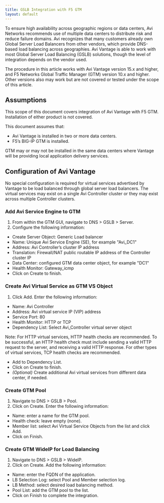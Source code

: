 ```yaml
---
title: GSLB Integration with F5 GTM
layout: default
---
```

To ensure high availability across geographic regions or data centers, Avi Networks recommends use of multiple data centers to distribute risk and reduce failure domains. Avi recognizes that many customers already own Global Server Load Balancers from other vendors, which provide DNS-based load balancing across geographies. Avi Vantage is able to work with most Global Server Load Balancing (GSLB) solutions, though the level of integration depends on the vendor used.

The procedure in this article works with Avi Vantage version 15.x and higher, and F5 Networks Global Traffic Manager (GTM) version 10.x and higher. Other versions also may work but are not covered or tested under the scope of this article.

## Assumptions

This scope of this document covers integration of Avi Vantage with F5 GTM. Installation of either product is not covered.

This document assumes that:

* Avi Vantage is installed in two or more data centers.
* F5’s BIG-IP GTM is installed.

GTM may or may not be installed in the same data centers where Vantage will be providing local application delivery services.

## Configuration of Avi Vantage

No special configuration is required for virtual services advertised by Vantage to be load balanced through global server load balancers. The virtual services may exist on a single Avi Controller cluster or they may exist across multiple Controller clusters.

### Add Avi Service Engine to GTM

1. From within the GTM GUI, navigate to DNS > GSLB > Server.
1. Configure the following information:

* Create Server Object: Generic Load balancer
* Name: Unique Avi Service Engine (SE), for example "Avi_DC1"
* Address: Avi Controller’s cluster IP address
* Translation: Firewall/NAT public routable IP address of the Controller cluster IP
* Data Center: configured GTM data center object, for example "DC1"
* Health Monitor: Gateway_icmp
* Click on Create to finish.

### Create Avi Virtual Service as GTM VS Object

1. Click Add. Enter the following information:

* Name: Avi Controller
* Address: Avi virtual service IP (VIP) address
* Service Port: 80
* Health Monitor: HTTP or TCP
* Dependency List: Select Avi_Controller virtual server object

Note: For HTTP virtual services, HTTP health checks are recommended. To be successful, an HTTP health check must include sending a valid HTTP request to the server, and receiving a valid HTTP response. For other types of virtual services, TCP health checks are recommended.
* Add to Dependency List.
* Click on Create to finish.
* *(Optional)* Create additional Avi virtual services from different data center, if needed.

### Create GTM Pool

1. Navigate to DNS > GSLB > Pool.
1. Click on Create. Enter the following information:

* Name: enter a name for the GTM pool.
* Health check: leave empty (none).
* Member list: select Avi Virtual Service Objects from the list and click Add.
* Click on Finish.

### Create GTM WideIP for Load Balancing

1. Navigate to DNS > GSLB > WideIP.
1. Click on Create. Add the following information:

* Name: enter the FQDN of the application.
* LB Selection Log: select Pool and Member selection log.
* LB Method: select desired load balancing method.
* Pool List: add the GTM pool to the list.
* Click on Finish to complete the integration.